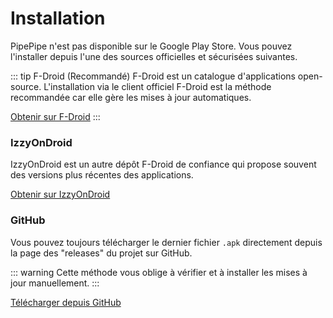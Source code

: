 # Installation

PipePipe n'est pas disponible sur le Google Play Store. Vous pouvez l'installer depuis l'une des sources officielles et sécurisées suivantes.

::: tip F-Droid (Recommandé)
F-Droid est un catalogue d'applications open-source. L'installation via le client officiel F-Droid est la méthode recommandée car elle gère les mises à jour automatiques.

[Obtenir sur F-Droid](https://f-droid.org/packages/InfinityLoop1309.NewPipeEnhanced/)
:::

### IzzyOnDroid

IzzyOnDroid est un autre dépôt F-Droid de confiance qui propose souvent des versions plus récentes des applications.

[Obtenir sur IzzyOnDroid](https://apt.izzysoft.de/fdroid/index/apk/InfinityLoop1309.NewPipeEnhanced)

### GitHub

Vous pouvez toujours télécharger le dernier fichier `.apk` directement depuis la page des "releases" du projet sur GitHub.

::: warning
Cette méthode vous oblige à vérifier et à installer les mises à jour manuellement.
:::

[Télécharger depuis GitHub](https://github.com/InfinityLoop1308/PipePipe/releases)
